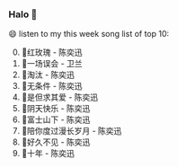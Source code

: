 

### Halo 👋

😄 listen to my this week song list of top 10:

0. 🌈红玫瑰 - 陈奕迅
1. 🌈一场误会 - 卫兰
2. 🌈淘汰 - 陈奕迅
3. 🌈无条件 - 陈奕迅
4. 🌈是但求其爱 - 陈奕迅
5. 🌈阴天快乐 - 陈奕迅
6. 🌈富士山下 - 陈奕迅
7. 🌈陪你度过漫长岁月 - 陈奕迅
8. 🌈好久不见 - 陈奕迅
9. 🌈十年 - 陈奕迅

